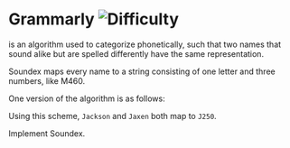 # Grammarly ![Difficulty](https://img.shields.io/badge/-HARD-red)
	
 is an algorithm used to categorize phonetically, such that two names that sound alike but are spelled differently have the same representation.
	
Soundex maps every name to a string consisting of one letter and three numbers, like M460.
	
One version of the algorithm is as follows:
	







	
Using this scheme, `Jackson` and `Jaxen` both map to `J250`.
	
Implement Soundex.
	
